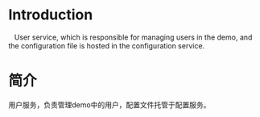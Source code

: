 # Introduction
   User service, which is responsible for managing users in the demo, and the configuration file is hosted in the configuration service.

# 简介
  用户服务，负责管理demo中的用户，配置文件托管于配置服务。
